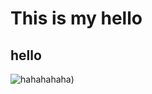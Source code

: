 # This is my hello

## hello
![hahahahaha](https://user-images.githubusercontent.com/7541839/198858829-19374d4d-6761-4fa0-a7ee-0c0ba175f049.png))

